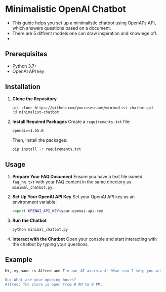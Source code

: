 # Minimalistic OpenAI Chatbot

- This guide helps you set up a minimalistic chatbot using OpenAI's API, which answers questions based on a document.
- There are 5 diffrent models one can draw inspiration and knowlege off.
- 


## Prerequisites

- Python 3.7+
- OpenAI API key

## Installation

1. **Clone the Repository**
    ```bash
    git clone https://github.com/yourusername/minimalist-chatbot.git
    cd minimalist-chatbot
    ```

2. **Install Required Packages**
    Create a `requirements.txt` file:
    ```txt
    openai==1.55.0
    ```

    Then, install the packages:
    ```bash
    pip install -r requirements.txt
    ```

## Usage

1. **Prepare Your FAQ Document**
    Ensure you have a text file named `faq_hm.txt` with your FAQ content in the same directory as `minimal_chatbot.py`.

2. **Set Up Your OpenAI API Key**
    Set your OpenAI API key as an environment variable:
    ```bash
    export OPENAI_API_KEY=your-openai-api-key
    ```

3. **Run the Chatbot**
    ```bash
    python minimal_chatbot.py
    ```

4. **Interact with the Chatbot**
    Open your console and start interacting with the chatbot by typing your questions.

## Example

```bash
Hi, my name is Alfred and I'm our AI assistant! What can I help you with?

Du: What are your opening hours?
Alfred: The store is open from 9 AM to 9 PM.
